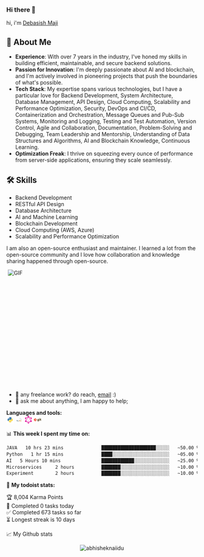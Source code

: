 ### Hi there 👋
hi, i'm [Debasish Maji](https://www.linkedin.com/in/debasish-maji-88170a96)

## 🚀 About Me

- **Experience**: With over 7 years in the industry, I've honed my skills in building efficient, maintainable, and secure backend solutions.
- **Passion for Innovation**: I'm deeply passionate about AI and blockchain, and I'm actively involved in pioneering projects that push the boundaries of what's possible.
- **Tech Stack**: My expertise spans various technologies, but I have a particular love for Backend Development, System Architecture, Database Management, API Design, Cloud Computing, Scalability and Performance Optimization, Security, DevOps and CI/CD, Containerization and Orchestration, Message Queues and Pub-Sub Systems, Monitoring and Logging, Testing and Test Automation, Version Control, Agile and Collaboration, Documentation, Problem-Solving and Debugging, Team Leadership and Mentorship, Understanding of Data Structures and Algorithms, AI and Blockchain Knowledge, Continuous Learning.
- **Optimization Freak**: I thrive on squeezing every ounce of performance from server-side applications, ensuring they scale seamlessly.

## 🛠️ Skills

- Backend Development
- RESTful API Design
- Database Architecture
- AI and Machine Learning
- Blockchain Development
- Cloud Computing (AWS, Azure)
- Scalability and Performance Optimization


I am also an open-source enthusiast and maintainer. I learned a lot from the open-source community and I love how collaboration and knowledge sharing happened through open-source.


  <img align="right" alt="GIF" src="https://github.com/abhisheknaiidu/abhisheknaiidu/blob/master/code.gif?raw=true" width="500" height="320" />
  
- 💼 any freelance work? do reach, [email](mailto:debasishmath92@gmail.com) :)
- 💬 ask me about anything, I am happy to help;

**Languages and tools:**  
<code><img height="20" src="https://raw.githubusercontent.com/github/explore/80688e429a7d4ef2fca1e82350fe8e3517d3494d/topics/python/python.png"></code>
<code><img height="20" src="https://raw.githubusercontent.com/github/explore/80688e429a7d4ef2fca1e82350fe8e3517d3494d/topics/mysql/mysql.png"></code>
<code><img height="20" src="https://raw.githubusercontent.com/github/explore/5c058a388828bb5fde0bcafd4bc867b5bb3f26f3/topics/graphql/graphql.png"></code>
<code><img height="20" src="https://raw.githubusercontent.com/github/explore/80688e429a7d4ef2fca1e82350fe8e3517d3494d/topics/git/git.png"></code>

📊 **This week I spent my time on:**
<!--START_SECTION:waka-->

```txt
JAVA   10 hrs 23 mins              ████████████████████░░░░░   ~50.00 %
Python   1 hr 15 mins              ████░░░░░░░░░░░░░░░░░░░░░   ~05.00 %
AI   5 Hours 10 mins               ████████████░░░░░░░░░░░░░   ~25.00 %
Microservices     2 hours          ███████░░░░░░░░░░░░░░░░░░   ~10.00 %
Experiment        2 hours          ███████░░░░░░░░░░░░░░░░░░   ~10.00 %
```

<!--END_SECTION:waka-->


🚧 **My todoist stats:**
<!-- TODO-IST:START -->
🏆  8,004 Karma Points           
🌸  Completed 0 tasks today           
✅  Completed 673 tasks so far           
⏳  Longest streak is 10 days
<!-- TODO-IST:END -->


📈 My Github stats

<p align="center"> <img src="https://github-readme-stats.vercel.app/api?username=abhisheknaiidu&show_icons=true&theme=gotham" alt="abhisheknaiidu" />
<!--
**DebasishMaji/DebasishMaji** is a ✨ _special_ ✨ repository because its `README.md` (this file) appears on your GitHub profile.

Here are some ideas to get you started:

- 🔭 I’m currently working on: Architecting Scalable Systems
- 🌱 I’m currently learning: Master Advanced Technologies including AI and Blockchain and Security
- 👯 I’m looking to collaborate on: AI and Blockchain
- 🤔 I’m looking for help with: next-generation AI innovation
- 💬 Ask me about: my vision for the future and the impact I want to make
- 📫 How to reach me: Connect me on Linkedin [Debasish Maji](https://www.linkedin.com/in/debasish-maji-88170a96)
- 😄 Pronouns: ..
- ⚡ Fun fact: Did you know that I have a secret talent for creating intricate, automated systems not just in code but also in their daily lives? From home automation setups that control lights, appliances, and temperature, to custom-built task automation scripts that streamline their work processes, backend developers often apply their problem-solving skills to make their everyday lives more efficient and enjoyable
